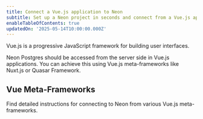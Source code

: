 ```yaml
---
title: Connect a Vue.js application to Neon
subtitle: Set up a Neon project in seconds and connect from a Vue.js application
enableTableOfContents: true
updatedOn: '2025-05-14T10:00:00.000Z'
---
```


Vue.js is a progressive JavaScript framework for building user interfaces.

Neon Postgres should be accessed from the server side in Vue.js applications. You can achieve this using Vue.js meta-frameworks like Nuxt.js or Quasar Framework.

## Vue Meta-Frameworks

Find detailed instructions for connecting to Neon from various Vue.js meta-frameworks.

<TechCards>

<a href="/docs/guides/nuxt" title="Nuxt.js" description="Connect a Nuxt.js application to Neon" icon="nuxt"></a>

</TechCards>

<NeedHelp/>
